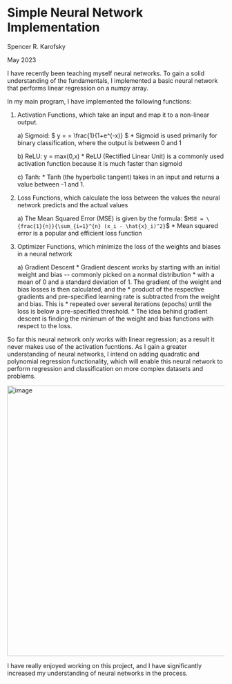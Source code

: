 # Simple Neural Network Implementation
Spencer R. Karofsky

May 2023

I have recently been teaching myself neural networks. To gain a solid understanding of the fundamentals, 
I implemented a basic neural network that performs linear regression on a numpy array.

In my main program, I have implemented the following functions:

1) Activation Functions, which take an input and map it to a non-linear output.
	
	a) Sigmoid: $` y = = \frac{1}{1+e^(-x)} `$
		* Sigmoid is used primarily for binary classification, where the output is between 0 and 1
	
	b) ReLU: y = max(0,x)
		* ReLU (Rectified Linear Unit) is a commonly used activation function because it is much faster than sigmoid
	
	c) Tanh:
		* Tanh (the hyperbolic tangent) takes in an input and returns a value between -1 and 1.

2) Loss Functions, which calculate the loss between the values the neural network predicts and the actual values
	
	a) The Mean Squared Error (MSE) is given by the formula: $`MSE = \{frac{1}{n}}{\sum_{i=1}^{n} (x_i - \hat{x}_i)^2}`$
		* Mean squared error is a popular and efficient loss function

4) Optimizer Functions, which minimize the loss of the weights and biases in a neural network
	
	a) Gradient Descent
		* Gradient descent works by starting with an initial weight and bias -- commonly picked on a normal distribution
		* with a mean of 0 and a standard deviation of 1. The gradient of the weight and bias losses is then calculated, and the
		* product of the respective gradients and pre-specified learning rate is subtracted from the weight and bias. This is 
		* repeated over several iterations (epochs) until the loss is below a pre-specified threshold.
		* The idea behind gradient descent is finding the minimum of the weight and bias functions with respect to the loss.


So far this neural network only works with linear regression; as a result it never makes use of the activation fucntions. As I gain
a greater understanding of neural networks, I intend on adding quadratic and polynomial regression functionality, which will enable this
neural network to perform regression and classification on more complex datasets and problems.

<img width="626" alt="image" src="https://github.com/spencerkarofsky/neuralNetwork/assets/105813301/76d707ad-518b-4d37-9d9f-269160f39668">


I have really enjoyed working on this project, and I have significantly increased my understanding of neural networks in the process.
